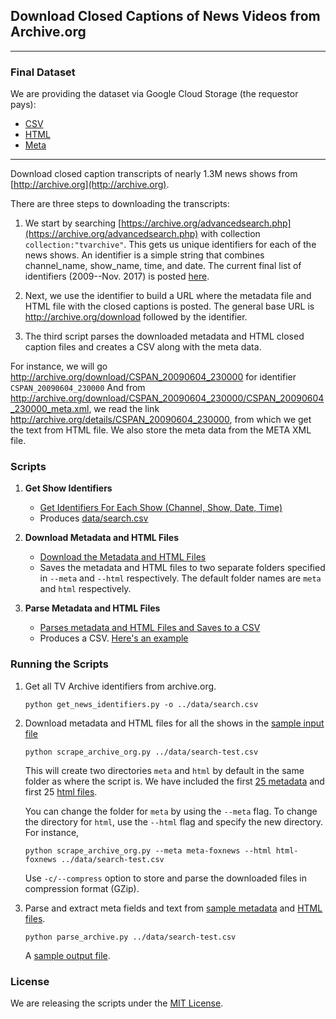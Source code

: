 ## Download Closed Captions of News Videos from Archive.org

------------

### Final Dataset

We are providing the dataset via Google Cloud Storage (the requestor pays):

* [CSV](https://storage.googleapis.com/closed-caption-tv-news-archive/archive-cc-2017.csv.gz)
* [HTML](https://storage.googleapis.com/closed-caption-tv-news-archive/html.tar.gz)
* [Meta](https://storage.googleapis.com/closed-caption-tv-news-archive/meta.tar.gz)

--------------

Download closed caption transcripts of nearly 1.3M news shows from [http://archive.org](http://archive.org). 

There are three steps to downloading the transcripts:

1. We start by searching [https://archive.org/advancedsearch.php](https://archive.org/advancedsearch.php) with collection `collection:"tvarchive"`. This gets us unique identifiers for each of the news shows. An identifier is a simple string that combines channel_name, show_name, time, and date. The current final list of identifiers (2009--Nov. 2017) is posted [here](data/search.csv). 

2. Next, we use the identifier to build a URL where the metadata file and HTML file with the closed captions is posted. The general base URL is http://archive.org/download followed by the identifier.

3. The third script parses the downloaded metadata and HTML closed caption files and creates a CSV along with the meta data.

For instance, we will go http://archive.org/download/CSPAN_20090604_230000 for identifier `CSPAN_20090604_230000` And from http://archive.org/download/CSPAN_20090604_230000/CSPAN_20090604_230000_meta.xml, we read the link http://archive.org/details/CSPAN_20090604_230000, from which we get the text from HTML file. We also store the meta data from the META XML file.

### Scripts

1. **Get Show Identifiers**  
    - [Get Identifiers For Each Show (Channel, Show, Date, Time)](scripts/get_news_identifiers.py)
    - Produces [data/search.csv](data/search.csv)

2. **Download Metadata and HTML Files**  
    - [Download the Metadata and HTML Files](scripts/scrape_archive_org.py)
    - Saves the metadata and HTML files to two separate folders specified in `--meta` and `--html` respectively. The default folder names are `meta` and `html` respectively.

3. **Parse Metadata and HTML Files**  
    - [Parses metadata and HTML Files and Saves to a CSV](scripts/parse_archive.py)
    - Produces a CSV. [Here's an example](data/archive-out.csv)

### Running the Scripts

1. Get all TV Archive identifiers from archive.org.  

    ```
    python get_news_identifiers.py -o ../data/search.csv
    ```

2. Download metadata and HTML files for all the shows in the [sample input file](data/search-test.csv)  

    ```
    python scrape_archive_org.py ../data/search-test.csv
    ```

    This will create two directories `meta` and `html` by default in the same folder as where the script is. We have included the first [25 metadata](data/meta/) and first 25 [html files](data/html/).  

    You can change the folder for `meta` by using the `--meta` flag. To change the directory for `html`, use the `--html` flag and specify the new directory. For instance,  

    ```
    python scrape_archive_org.py --meta meta-foxnews --html html-foxnews ../data/search-test.csv
    ```

    Use `-c/--compress` option to store and parse the downloaded files in compression format (GZip).

3. Parse and extract meta fields and text from [sample metadata](data/meta) and [HTML files](data/html). 

    ```
    python parse_archive.py ../data/search-test.csv
    ```

    A [sample output file](data/archive-out.csv).

### License

We are releasing the scripts under the [MIT License](https://opensource.org/licenses/MIT).
